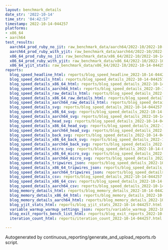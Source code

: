 ```yaml
---
layout: benchmark_details
date_str: '2022-10-14'
time_str: '04:42:57'
timestamp: 2022-10-14-044257
platforms:
- x86_64
- aarch64
test_results:
  aarch64_prod_ruby_no_jit: raw_benchmark_data/aarch64/2022-10/2022-10-14-044257_basic_benchmark_aarch64_prod_ruby_no_jit.json
  aarch64_prod_ruby_with_yjit: raw_benchmark_data/aarch64/2022-10/2022-10-14-044257_basic_benchmark_aarch64_prod_ruby_with_yjit.json
  x86_64_prod_ruby_no_jit: raw_benchmark_data/x86_64/2022-10/2022-10-14-044257_basic_benchmark_x86_64_prod_ruby_no_jit.json
  x86_64_prod_ruby_with_yjit: raw_benchmark_data/x86_64/2022-10/2022-10-14-044257_basic_benchmark_x86_64_prod_ruby_with_yjit.json
  x86_64_yjit_stats: raw_benchmark_data/x86_64/2022-10/2022-10-14-044257_basic_benchmark_x86_64_yjit_stats.json
reports:
  blog_speed_headline_html: reports/blog_speed_headline_2022-10-14-044257.html
  blog_speed_details_html: reports/blog_speed_details_2022-10-14-044257.html
  blog_speed_details_x86_64_html: reports/blog_speed_details_2022-10-14-044257.x86_64.html
  blog_speed_details_aarch64_html: reports/blog_speed_details_2022-10-14-044257.aarch64.html
  blog_speed_details_raw_details_html: reports/blog_speed_details_2022-10-14-044257.raw_details.html
  blog_speed_details_x86_64_raw_details_html: reports/blog_speed_details_2022-10-14-044257.x86_64.raw_details.html
  blog_speed_details_aarch64_raw_details_html: reports/blog_speed_details_2022-10-14-044257.aarch64.raw_details.html
  blog_speed_details_svg: reports/blog_speed_details_2022-10-14-044257.svg
  blog_speed_details_x86_64_svg: reports/blog_speed_details_2022-10-14-044257.x86_64.svg
  blog_speed_details_aarch64_svg: reports/blog_speed_details_2022-10-14-044257.aarch64.svg
  blog_speed_details_head_svg: reports/blog_speed_details_2022-10-14-044257.head.svg
  blog_speed_details_x86_64_head_svg: reports/blog_speed_details_2022-10-14-044257.x86_64.head.svg
  blog_speed_details_aarch64_head_svg: reports/blog_speed_details_2022-10-14-044257.aarch64.head.svg
  blog_speed_details_back_svg: reports/blog_speed_details_2022-10-14-044257.back.svg
  blog_speed_details_x86_64_back_svg: reports/blog_speed_details_2022-10-14-044257.x86_64.back.svg
  blog_speed_details_aarch64_back_svg: reports/blog_speed_details_2022-10-14-044257.aarch64.back.svg
  blog_speed_details_micro_svg: reports/blog_speed_details_2022-10-14-044257.micro.svg
  blog_speed_details_x86_64_micro_svg: reports/blog_speed_details_2022-10-14-044257.x86_64.micro.svg
  blog_speed_details_aarch64_micro_svg: reports/blog_speed_details_2022-10-14-044257.aarch64.micro.svg
  blog_speed_details_tripwires_json: reports/blog_speed_details_2022-10-14-044257.tripwires.json
  blog_speed_details_x86_64_tripwires_json: reports/blog_speed_details_2022-10-14-044257.x86_64.tripwires.json
  blog_speed_details_aarch64_tripwires_json: reports/blog_speed_details_2022-10-14-044257.aarch64.tripwires.json
  blog_speed_details_csv: reports/blog_speed_details_2022-10-14-044257.csv
  blog_speed_details_x86_64_csv: reports/blog_speed_details_2022-10-14-044257.x86_64.csv
  blog_speed_details_aarch64_csv: reports/blog_speed_details_2022-10-14-044257.aarch64.csv
  blog_memory_details_html: reports/blog_memory_details_2022-10-14-044257.html
  blog_memory_details_x86_64_html: reports/blog_memory_details_2022-10-14-044257.x86_64.html
  blog_memory_details_aarch64_html: reports/blog_memory_details_2022-10-14-044257.aarch64.html
  blog_yjit_stats_html: reports/blog_yjit_stats_2022-10-14-044257.html
  variable_warmup_warmup_settings_json: reports/variable_warmup_2022-10-14-044257.warmup_settings.json
  blog_exit_reports_bench_list_html: reports/blog_exit_reports_2022-10-14-044257.bench_list.html
  iteration_count_html: reports/iteration_count_2022-10-14-044257.html

---
```

Autogenerated by continuous_reporting/generate_and_upload_reports.rb script.
